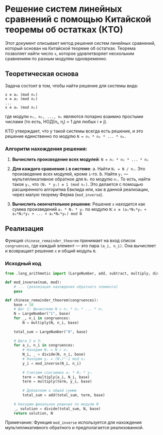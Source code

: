 # Решение систем линейных сравнений с помощью Китайской теоремы об остатках (КТО)

Этот документ описывает метод решения систем линейных сравнений, который основан на Китайской теореме об остатках. Теорема позволяет найти число `x`, которое удовлетворяет нескольким сравнениям по разным модулям одновременно.

## Теоретическая основа

Задача состоит в том, чтобы найти решение для системы вида:
```
x ≡ a₁ (mod n₁)
x ≡ a₂ (mod n₂)
...
x ≡ aₖ (mod nₖ)
```
где модули `n₁, n₂, ..., nₖ` являются попарно взаимно простыми числами (то есть, НОД(nᵢ, nⱼ) = 1 для любых i ≠ j).

КТО утверждает, что у такой системы всегда есть решение, и это решение единственно по модулю `N = n₁ * n₂ * ... * nₖ`.

### Алгоритм нахождения решения:

1.  **Вычислить произведение всех модулей**:
    `N = n₁ * n₂ * ... * nₖ`

2.  **Для каждого сравнения `i` в системе**:
    a. Найти `Nᵢ = N / nᵢ`. Это произведение всех модулей, кроме `i`-го.
    b. Найти `yᵢ` — мультипликативное обратное для `Nᵢ` по модулю `nᵢ`. То есть, найти такое `yᵢ`, что `(Nᵢ * yᵢ) ≡ 1 (mod nᵢ)`. Это делается с помощью расширенного алгоритма Евклида или, как в данной реализации, через малую теорему Ферма (`mod_inverse`).

3.  **Вычислить окончательное решение**:
    Решение `x` находится как сумма произведений `aᵢ * Nᵢ * yᵢ` по модулю `N`:
    `x ≡ (a₁*N₁*y₁ + a₂*N₂*y₂ + ... + aₖ*Nₖ*yₖ) mod N`

## Реализация

Функция `chinese_remainder_theorem` принимает на вход список `congruences`, где каждый элемент — это пара `(a_i, n_i)`. Она вычисляет и возвращает решение `x` и общий модуль `N`.

### Исходный код

```python
from .long_arithmetic import (LargeNumber, add, subtract, multiply, divide)

def mod_inverse(num, mod):
    # ... (реализация нахождения обратного элемента)
    pass

def chinese_remainder_theorem(congruences):
    base = 10
    # Шаг 1: Вычисляем N = n₁ * n₂ * ... * nₖ
    N = LargeNumber("1", base)
    for _, n_i in congruences:
        N = multiply(N, n_i, base)
    
    total_sum = LargeNumber("0", base)
    
    # Шаги 2 и 3:
    for a_i, n_i in congruences:
        # Находим Nᵢ = N / nᵢ
        N_i, _ = divide(N, n_i, base)
        # Находим yᵢ = (Nᵢ)^-1 mod nᵢ
        y_i = mod_inverse(N_i, n_i)
        
        # Считаем слагаемое aᵢ * Nᵢ * yᵢ
        term = multiply(a_i, N_i, base)
        term = multiply(term, y_i, base)
        
        # Добавляем к общей сумме
        total_sum = add(total_sum, term, base)
        
    # Находим финальное решение по модулю N
    _, solution = divide(total_sum, N, base)
    return solution, N

```
Примечание: Функция `mod_inverse` используется для нахождения мультипликативного обратного и предполагается реализованной. 